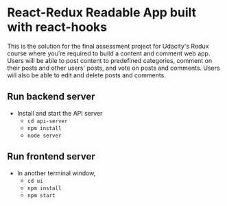# React-Redux Readable App built with react-hooks

This is the solution for the final assessment project for Udacity's Redux course where you're required to build a content and comment web app. Users will be able to post content to predefined categories, comment on their posts and other users' posts, and vote on posts and comments. Users will also be able to edit and delete posts and comments.

## Run backend server

* Install and start the API server
    - `cd api-server`
    - `npm install`
    - `node server`
    
## Run frontend server

* In another terminal window,
    - `cd ui`
    - `npm install`
    - `npm start`
